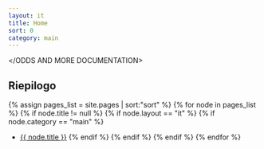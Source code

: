 ```yaml
---
layout: it
title: Home
sort: 0
category: main
---
```

<p class="message">
   

</p>

</ODDS AND MORE DOCUMENTATION>









## Riepilogo

{% assign pages_list = site.pages | sort:"sort" %}
    {% for node in pages_list %}
    {% if node.title != null %}
    {% if node.layout == "it" %}
    {% if node.category == "main" %}
  * <a class="link-detail"
      href="{{site.baseurl}}{{ node.url }}">{{ node.title }}</a>
    {% endif %}
    {% endif %}
    {% endif %}
    {% endfor %}


